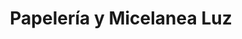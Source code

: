 ---
title: "Papelería y Micelanea Luz"
url: /bogota-d-c/papeleria-y-micelanea-luz/
shop: copyshop
---